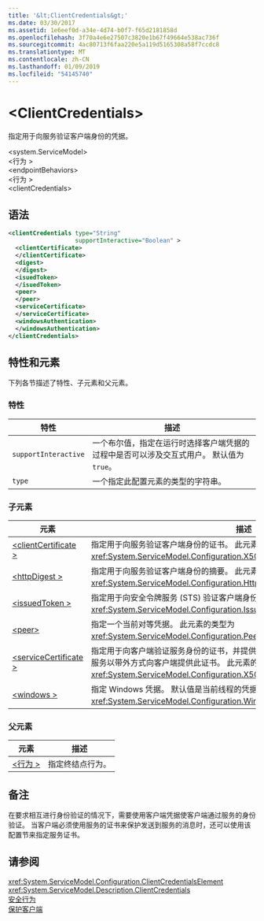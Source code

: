 ```yaml
---
title: '&lt;ClientCredentials&gt;'
ms.date: 03/30/2017
ms.assetid: 1e6eef0d-a34e-4d74-b0f7-f65d2181858d
ms.openlocfilehash: 3f70a4e6e27507c3820e1b67f49664e538ac736f
ms.sourcegitcommit: 4ac80713f6faa220e5a119d5165308a58f7ccdc8
ms.translationtype: MT
ms.contentlocale: zh-CN
ms.lasthandoff: 01/09/2019
ms.locfileid: "54145740"
---
```

# <a name="ltclientcredentialsgt"></a>&lt;ClientCredentials&gt;
指定用于向服务验证客户端身份的凭据。  
  
 \<system.ServiceModel>  
\<行为 >  
\<endpointBehaviors>  
\<行为 >  
\<clientCredentials>  
  
## <a name="syntax"></a>语法  
  
```xml  
<clientCredentials type="String"
                   supportInteractive="Boolean" >
  <clientCertificate>
  </clientCertificate>
  <digest>
  </digest>
  <isuedToken>
  </isuedToken>
  <peer>
  </peer>
  <serviceCertificate>
  </serviceCertificate>
  <windowsAuthentication>
  </windowsAuthentication>
</clientCredentials>
```  
  
## <a name="attributes-and-elements"></a>特性和元素  
 下列各节描述了特性、子元素和父元素。  
  
### <a name="attributes"></a>特性  
  
|特性|描述|  
|---------------|-----------------|  
|`supportInteractive`|一个布尔值，指定在运行时选择客户端凭据的过程中是否可以涉及交互式用户。 默认值为 `true`。|  
|`type`|一个指定此配置元素的类型的字符串。|  
  
### <a name="child-elements"></a>子元素  
  
|元素|描述|  
|-------------|-----------------|  
|[\<clientCertificate >](../../../../../docs/framework/configure-apps/file-schema/wcf/clientcertificate-of-clientcredentials-element.md)|指定用于向服务验证客户端身份的证书。 此元素的类型为 <xref:System.ServiceModel.Configuration.X509InitiatorCertificateClientElement>。|  
|[\<httpDigest >](../../../../../docs/framework/configure-apps/file-schema/wcf/httpdigest-element.md)|指定用于向服务验证客户端身份的摘要。 此元素的类型为 <xref:System.ServiceModel.Configuration.HttpDigestClientElement>。|  
|[\<issuedToken >](../../../../../docs/framework/configure-apps/file-schema/wcf/issuedtoken.md)|指定用于向安全令牌服务 (STS) 验证客户端身份的自定义令牌类型。 此元素的类型为 <xref:System.ServiceModel.Configuration.IssuedTokenClientElement>。|  
|[\<peer>](../../../../../docs/framework/configure-apps/file-schema/wcf/peer-of-clientcredentials-element.md)|指定一个当前对等凭据。 此元素的类型为 <xref:System.ServiceModel.Configuration.PeerCredentialElement>。|  
|[\<serviceCertificate >](../../../../../docs/framework/configure-apps/file-schema/wcf/servicecertificate-of-clientcredentials-element.md)|指定用于向客户端验证服务身份的证书，并提供一个用于设置证书选项的结构。 必须从服务以带外方式向客户端提供此证书。 此元素的类型为 <xref:System.ServiceModel.Configuration.X509RecipientCertificateClientElement>。|  
|[\<windows >](../../../../../docs/framework/configure-apps/file-schema/wcf/windows-of-clientcredentials-element.md)|指定 Windows 凭据。 默认值是当前线程的凭据。 此元素的类型为 <xref:System.ServiceModel.Configuration.WindowsClientElement>。|  
  
### <a name="parent-elements"></a>父元素  
  
|元素|描述|  
|-------------|-----------------|  
|[\<行为 >](../../../../../docs/framework/configure-apps/file-schema/wcf/behavior-of-endpointbehaviors.md)|指定终结点行为。|  
  
## <a name="remarks"></a>备注  
 在要求相互进行身份验证的情况下，需要使用客户端凭据使客户端通过服务的身份验证。 当客户端必须使用服务的证书来保护发送到服务的消息时，还可以使用该配置节来指定服务证书。  
  
## <a name="see-also"></a>请参阅  
 <xref:System.ServiceModel.Configuration.ClientCredentialsElement>  
 <xref:System.ServiceModel.Description.ClientCredentials>  
 [安全行为](../../../../../docs/framework/wcf/feature-details/security-behaviors-in-wcf.md)  
 [保护客户端](../../../../../docs/framework/wcf/securing-clients.md)
